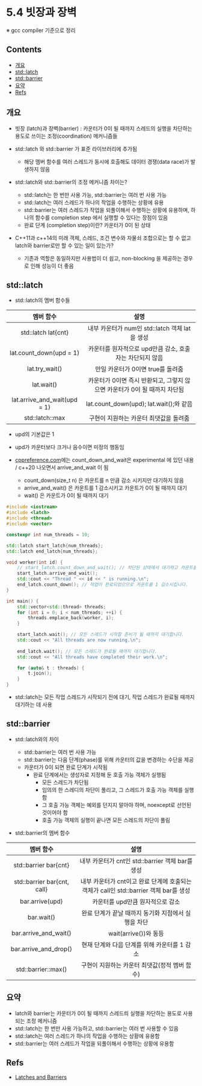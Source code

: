 <!-- markdownlint-disable-file MD042 MD037 MD033 -->
# 5.4 빗장과 장벽

※ gcc compiler 기준으로 정리

## Contents

- [개요](#개요)
- [std::latch](#stdlatch)
- [std::barrier](#stdbarrier)
- [요약](#요약)
- [Refs](#refs)

## 개요

- 빗장 (latch)과 장벽(barrier) : 카운터가 0이 될 때까지 스레드의 실행을 차단하는 용도로 쓰이는 조정(coordination) 메커니즘들
- std::latch 와 std::barrier 가 표준 라이브러리에 추가됨
  - 해당 멤버 함수를 여러 스레드가 동시에 호출해도 데이터 경쟁(data race)가 발생하지 않음

- std::latch와 std::barrier의 조정 메커니즘 차이는?
  - std::latch는 한 번만 사용 가능, std::barrier는 여러 번 사용 가능
  - std::latch는 여러 스레드가 하나의 작업을 수행하는 상황에 유용
  - std::barrier는 여러 스레드가 작업을 되풀이해서 수행하는 상황에 유용하며, 하나의 함수를 completion step 에서 실행할 수 있다는 장점이 있음
  - 완료 단계 (completion step)이란? 카운터가 0이 된 상태

- C++11과 c++14의 미래 객체, 스레드, 조건 변수와 자물쇠 조합으로는 할 수 없고 latch와 barrier로만 할 수 있는 일이 있는가?
  - 기존과 역할은 동일하지만 사용법이 더 쉽고, non-blocking 을 제공하는 경우로 인해 성능이 더 좋음

## std::latch

- std::latch의 멤버 함수들

|멤버 함수|설명|
|:---:|:---:|
|std::latch lat{cnt}|내부 카운터가 num인 std::latch 객체 lat을 생성|
|lat.count_down(upd = 1)|카운터를 원자적으로 upd만큼 감소, 호출자는 차단되지 않음|
|lat.try_wait()|만일 카운터가 0이면 true를 돌려줌|
|lat.wait()|카운터가 0이면 즉시 반환되고, 그렇지 않으면 카운터가 0이 될 때까지 차단됨|
|lat.arrive_and_wait(upd = 1)|lat.count_down(upd); lat.wait();와 같음|
|std::latch::max|구현이 지원하는 카운터 최댓값을 돌려줌|

- upd의 기본값은 1
- upd가 카운터보다 크거나 음수이면 미정의 행동임

- [cppreference.com](https://en.cppreference.com/w/cpp/thread/latch)에는 count_down_and_wait은 experimental 에 있던 내용 / c++20 나오면서 arrive_and_wait 이 됨
  - count_down(size_t n) 은 카운트를 n 만큼 감소 시키지만 대기하지 않음
  - arrive_and_wait() 은 카운트를 1 감소시키고 카운트가 0이 될 때까지 대기
  - wait() 은 카운트가 0이 될 때까지 대기

```cpp
#include <iostream>
#include <latch>
#include <thread>
#include <vector>

constexpr int num_threads = 10;

std::latch start_latch{num_threads};
std::latch end_latch{num_threads};

void worker(int id) {
    // start_latch.count_down_and_wait(); // 차단된 상태에서 대기하고 카운트를 1 감소시킵니다.
    start_latch.arrive_and_wait();
    std::cout << "Thread " << id << " is running.\n";
    end_latch.count_down(); // 작업이 완료되었으므로 카운트를 1 감소시킵니다.
}

int main() {
    std::vector<std::thread> threads;
    for (int i = 0; i < num_threads; ++i) {
        threads.emplace_back(worker, i);
    }

    start_latch.wait(); // 모든 스레드가 시작할 준비가 될 때까지 대기합니다.
    std::cout << "All threads are now running.\n";
    
    end_latch.wait(); // 모든 스레드가 완료될 때까지 대기합니다.
    std::cout << "All threads have completed their work.\n";

    for (auto& t : threads) {
        t.join();
    }
}
```

- std::latch는 모든 작업 스레드가 시작되기 전에 대기, 작업 스레드가 완료될 때까지 대기하는 데 사용

## std::barrier

- std::latch와의 차이
  - std::barrier는 여러 번 사용 가능
  - std::barrier는 다음 단계(phase)를 위해 카운터의 값을 변경하는 수단을 제공
  - 카운터가 0이 되면 완료 단계가 시작됨
    - 완료 단계에서는 생성자로 지정해 둔 호출 가능 객체가 실행됨
      - 모든 스레드가 차단됨
      - 임의의 한 스레디의 차단이 풀리고, 그 스레드가 호출 가능 객체를 실행함
      - 그 호출 가능 객체는 예외를 던지지 말아야 하며, noexcept로 선언된 것이어야 함
      - 호출 가능 객체의 실행이 끝나면 모든 스레드의 차단이 풀림

- std::barrier의 멤버 함수

|멤버 함수|설명|
|:---:|:---:|
|std::barrier bar{cnt} |내부 카운터가 cnt인 std::barrier 객체 bar를 생성|
|std::barrier bar{cnt, call} |내부 카운터가 cnt이고 완료 단계에 호출되는 객체가 call인 std::barrier 객체 bar를 생성|
|bar.arrive(upd) |카운터를 upd만큼 원자적으로 감소|
|bar.wait() |완료 단계가 끝날 때까지 동기화 지점에서 실행을 차단|
|bar.arrive_and_wait() |wait(arrive())와 동등|
|bar.arrive_and_drop() |현재 단계와 다음 단계를 위해 카운터를 1 감소|
|std::barrier::max() |구현이 지원하는 카운터 최댓값(정적 멤버 함수)|

## 요약

- latch와 barrier는 카운터가 0이 될 때까지 스레드릐 실행을 차단하는 용도로 사용되는 조정 메커니즘
- std::latch는 한 번만 사용 가능하고, std::barrier는 여러 번 사용할 수 있음
- std::latch는 여러 스레드가 하나의 작업을 수행하는 상황에 유용함
- std::barrier는 여러 스레드가 작업을 되풀이해서 수행하는 상황에 유용함

## Refs

- [Latches and Barriers](https://www.modernescpp.com/index.php/latches-and-barriers)
